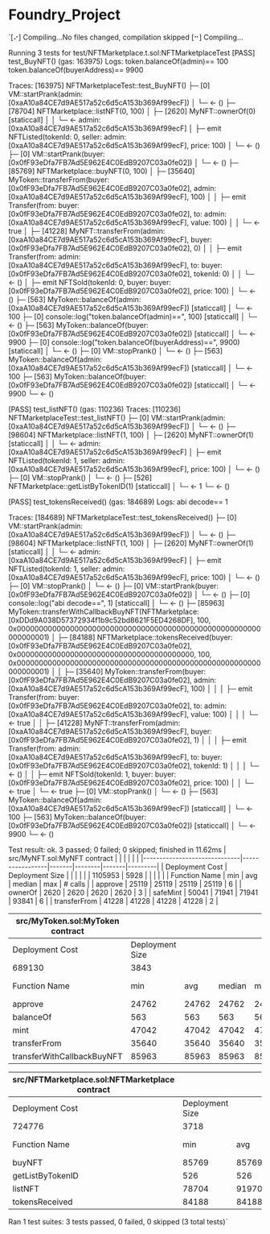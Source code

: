 # Foundry_Project
`[⠔] Compiling...No files changed, compilation skipped
[⠒] Compiling...

Running 3 tests for test/NFTMarketplace.t.sol:NFTMarketplaceTest
[PASS] test_BuyNFT() (gas: 163975)
Logs:
  token.balanceOf(admin)== 100
  token.balanceOf(buyerAddress)== 9900

Traces:
  [163975] NFTMarketplaceTest::test_BuyNFT()
    ├─ [0] VM::startPrank(admin: [0xaA10a84CE7d9AE517a52c6d5cA153b369Af99ecF])
    │   └─ ← ()
    ├─ [78704] NFTMarketplace::listNFT(0, 100)
    │   ├─ [2620] MyNFT::ownerOf(0) [staticcall]
    │   │   └─ ← admin: [0xaA10a84CE7d9AE517a52c6d5cA153b369Af99ecF]
    │   ├─ emit NFTListed(tokenId: 0, seller: admin: [0xaA10a84CE7d9AE517a52c6d5cA153b369Af99ecF], price: 100)
    │   └─ ← ()
    ├─ [0] VM::startPrank(buyer: [0x0fF93eDfa7FB7Ad5E962E4C0EdB9207C03a0fe02])
    │   └─ ← ()
    ├─ [85769] NFTMarketplace::buyNFT(0, 100)
    │   ├─ [35640] MyToken::transferFrom(buyer: [0x0fF93eDfa7FB7Ad5E962E4C0EdB9207C03a0fe02], admin: [0xaA10a84CE7d9AE517a52c6d5cA153b369Af99ecF], 100)
    │   │   ├─ emit Transfer(from: buyer: [0x0fF93eDfa7FB7Ad5E962E4C0EdB9207C03a0fe02], to: admin: [0xaA10a84CE7d9AE517a52c6d5cA153b369Af99ecF], value: 100)
    │   │   └─ ← true
    │   ├─ [41228] MyNFT::transferFrom(admin: [0xaA10a84CE7d9AE517a52c6d5cA153b369Af99ecF], buyer: [0x0fF93eDfa7FB7Ad5E962E4C0EdB9207C03a0fe02], 0)
    │   │   ├─ emit Transfer(from: admin: [0xaA10a84CE7d9AE517a52c6d5cA153b369Af99ecF], to: buyer: [0x0fF93eDfa7FB7Ad5E962E4C0EdB9207C03a0fe02], tokenId: 0)
    │   │   └─ ← ()
    │   ├─ emit NFTSold(tokenId: 0, buyer: buyer: [0x0fF93eDfa7FB7Ad5E962E4C0EdB9207C03a0fe02], price: 100)
    │   └─ ← ()
    ├─ [563] MyToken::balanceOf(admin: [0xaA10a84CE7d9AE517a52c6d5cA153b369Af99ecF]) [staticcall]
    │   └─ ← 100
    ├─ [0] console::log("token.balanceOf(admin)==", 100) [staticcall]
    │   └─ ← ()
    ├─ [563] MyToken::balanceOf(buyer: [0x0fF93eDfa7FB7Ad5E962E4C0EdB9207C03a0fe02]) [staticcall]
    │   └─ ← 9900
    ├─ [0] console::log("token.balanceOf(buyerAddress)==", 9900) [staticcall]
    │   └─ ← ()
    ├─ [0] VM::stopPrank()
    │   └─ ← ()
    ├─ [563] MyToken::balanceOf(admin: [0xaA10a84CE7d9AE517a52c6d5cA153b369Af99ecF]) [staticcall]
    │   └─ ← 100
    ├─ [563] MyToken::balanceOf(buyer: [0x0fF93eDfa7FB7Ad5E962E4C0EdB9207C03a0fe02]) [staticcall]
    │   └─ ← 9900
    └─ ← ()

[PASS] test_listNFT() (gas: 110236)
Traces:
  [110236] NFTMarketplaceTest::test_listNFT()
    ├─ [0] VM::startPrank(admin: [0xaA10a84CE7d9AE517a52c6d5cA153b369Af99ecF])
    │   └─ ← ()
    ├─ [98604] NFTMarketplace::listNFT(1, 100)
    │   ├─ [2620] MyNFT::ownerOf(1) [staticcall]
    │   │   └─ ← admin: [0xaA10a84CE7d9AE517a52c6d5cA153b369Af99ecF]
    │   ├─ emit NFTListed(tokenId: 1, seller: admin: [0xaA10a84CE7d9AE517a52c6d5cA153b369Af99ecF], price: 100)
    │   └─ ← ()
    ├─ [0] VM::stopPrank()
    │   └─ ← ()
    ├─ [526] NFTMarketplace::getListByTokenID(1) [staticcall]
    │   └─ ← 1
    └─ ← ()

[PASS] test_tokensReceived() (gas: 184689)
Logs:
  abi decode== 1

Traces:
  [184689] NFTMarketplaceTest::test_tokensReceived()
    ├─ [0] VM::startPrank(admin: [0xaA10a84CE7d9AE517a52c6d5cA153b369Af99ecF])
    │   └─ ← ()
    ├─ [98604] NFTMarketplace::listNFT(1, 100)
    │   ├─ [2620] MyNFT::ownerOf(1) [staticcall]
    │   │   └─ ← admin: [0xaA10a84CE7d9AE517a52c6d5cA153b369Af99ecF]
    │   ├─ emit NFTListed(tokenId: 1, seller: admin: [0xaA10a84CE7d9AE517a52c6d5cA153b369Af99ecF], price: 100)
    │   └─ ← ()
    ├─ [0] VM::stopPrank()
    │   └─ ← ()
    ├─ [0] VM::startPrank(buyer: [0x0fF93eDfa7FB7Ad5E962E4C0EdB9207C03a0fe02])
    │   └─ ← ()
    ├─ [0] console::log("abi decode==", 1) [staticcall]
    │   └─ ← ()
    ├─ [85963] MyToken::transferWithCallbackBuyNFT(NFTMarketplace: [0xDDd9A038D57372934f1b9c52bd8621F5ED4268DF], 100, 0x0000000000000000000000000000000000000000000000000000000000000001)
    │   ├─ [84188] NFTMarketplace::tokensReceived(buyer: [0x0fF93eDfa7FB7Ad5E962E4C0EdB9207C03a0fe02], 0x0000000000000000000000000000000000000000, 100, 0x0000000000000000000000000000000000000000000000000000000000000001)
    │   │   ├─ [35640] MyToken::transferFrom(buyer: [0x0fF93eDfa7FB7Ad5E962E4C0EdB9207C03a0fe02], admin: [0xaA10a84CE7d9AE517a52c6d5cA153b369Af99ecF], 100)
    │   │   │   ├─ emit Transfer(from: buyer: [0x0fF93eDfa7FB7Ad5E962E4C0EdB9207C03a0fe02], to: admin: [0xaA10a84CE7d9AE517a52c6d5cA153b369Af99ecF], value: 100)
    │   │   │   └─ ← true
    │   │   ├─ [41228] MyNFT::transferFrom(admin: [0xaA10a84CE7d9AE517a52c6d5cA153b369Af99ecF], buyer: [0x0fF93eDfa7FB7Ad5E962E4C0EdB9207C03a0fe02], 1)
    │   │   │   ├─ emit Transfer(from: admin: [0xaA10a84CE7d9AE517a52c6d5cA153b369Af99ecF], to: buyer: [0x0fF93eDfa7FB7Ad5E962E4C0EdB9207C03a0fe02], tokenId: 1)
    │   │   │   └─ ← ()
    │   │   ├─ emit NFTSold(tokenId: 1, buyer: buyer: [0x0fF93eDfa7FB7Ad5E962E4C0EdB9207C03a0fe02], price: 100)
    │   │   └─ ← true
    │   └─ ← true
    ├─ [0] VM::stopPrank()
    │   └─ ← ()
    ├─ [563] MyToken::balanceOf(admin: [0xaA10a84CE7d9AE517a52c6d5cA153b369Af99ecF]) [staticcall]
    │   └─ ← 100
    ├─ [563] MyToken::balanceOf(buyer: [0x0fF93eDfa7FB7Ad5E962E4C0EdB9207C03a0fe02]) [staticcall]
    │   └─ ← 9900
    └─ ← ()

Test result: ok. 3 passed; 0 failed; 0 skipped; finished in 11.62ms
| src/MyNFT.sol:MyNFT contract |                 |       |        |       |         |
|------------------------------|-----------------|-------|--------|-------|---------|
| Deployment Cost              | Deployment Size |       |        |       |         |
| 1105953                      | 5928            |       |        |       |         |
| Function Name                | min             | avg   | median | max   | # calls |
| approve                      | 25119           | 25119 | 25119  | 25119 | 6       |
| ownerOf                      | 2620            | 2620  | 2620   | 2620  | 3       |
| safeMint                     | 50041           | 71941 | 71941  | 93841 | 6       |
| transferFrom                 | 41228           | 41228 | 41228  | 41228 | 2       |


| src/MyToken.sol:MyToken contract |                 |       |        |       |         |
|----------------------------------|-----------------|-------|--------|-------|---------|
| Deployment Cost                  | Deployment Size |       |        |       |         |
| 689130                           | 3843            |       |        |       |         |
| Function Name                    | min             | avg   | median | max   | # calls |
| approve                          | 24762           | 24762 | 24762  | 24762 | 3       |
| balanceOf                        | 563             | 563   | 563    | 563   | 6       |
| mint                             | 47042           | 47042 | 47042  | 47042 | 3       |
| transferFrom                     | 35640           | 35640 | 35640  | 35640 | 2       |
| transferWithCallbackBuyNFT       | 85963           | 85963 | 85963  | 85963 | 1       |


| src/NFTMarketplace.sol:NFTMarketplace contract |                 |       |        |       |         |
|------------------------------------------------|-----------------|-------|--------|-------|---------|
| Deployment Cost                                | Deployment Size |       |        |       |         |
| 724776                                         | 3718            |       |        |       |         |
| Function Name                                  | min             | avg   | median | max   | # calls |
| buyNFT                                         | 85769           | 85769 | 85769  | 85769 | 1       |
| getListByTokenID                               | 526             | 526   | 526    | 526   | 1       |
| listNFT                                        | 78704           | 91970 | 98604  | 98604 | 3       |
| tokensReceived                                 | 84188           | 84188 | 84188  | 84188 | 1       |



 
Ran 1 test suites: 3 tests passed, 0 failed, 0 skipped (3 total tests)`